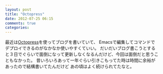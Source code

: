 ```yaml
---
layout: post
title: "Octopress"
date: 2012-07-25 06:15
comments: true
categories:
---
```

最近は[Octopress](http://octopress.org/)を使ってブログを書いていて、
Emacsで編集してコマンドでデプロイできるのがなかなか使いやすくていい。
だいだいブログ書こうとすると３日でぐらいで面倒になって更新しなくなるんだけど、今回は面倒だと思うこともなかった。
昔いろいろあって一年ぐらい引きこもってた時は時間に余裕があったので結構書いてたんだけど
あの頃はよく続けられてたなと。

